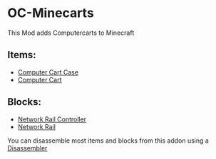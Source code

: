 # OC-Minecarts

This Mod adds Computercarts to Minecraft

## Items:

- [Computer Cart Case](item/cartcase.md)
- [Computer Cart](item/cart.md)

## Blocks:

- [Network Rail Controller](block/netrailbase.md)
- [Network Rail](block/netrail.md)

You can disassemble most items and blocks from this addon using a [Disassembler](/%LANGUAGE%/block/disassembler.md)
